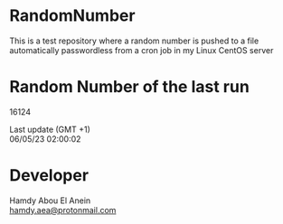 # RandomNumber    
This is a test repository where a random number is pushed to a file automatically passwordless from a cron job in my Linux CentOS server    
# Random Number of the last run   
16124
      
Last update (GMT +1)    
06/05/23 02:00:02
# Developer    
Hamdy Abou El Anein   
hamdy.aea@protonmail.com
